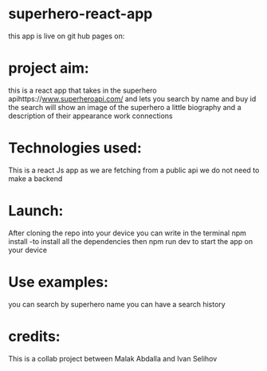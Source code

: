 # superhero-react-app

this app is live on git hub pages on:

# project aim:

this is a react app that takes in the superhero apihttps://www.superheroapi.com/ and lets you search by name and buy id
the search will show an image of the superhero a little biography and a description of their appearance work connections

# Technologies used:

This is a react Js app as we are fetching from a public api we do not need to make a backend

# Launch:

After cloning the repo into your device you can write in the terminal npm install -to install all the dependencies then npm run dev to start the app on your device

# Use examples:

you can search by superhero name
you can have a search history

# credits:

This is a collab project between Malak Abdalla and Ivan Selihov
